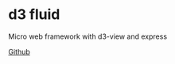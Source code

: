 <div class="jumbotron jumbotron-fluid">
  <div class="container text-center">
    <h1 class="display-4">d3 fluid</h1>
    <p class="lead">Micro web framework with d3-view and express</p>
    <p><a class="btn btn-outline-info btn-lg" role="button" aria-pressed="true"
        href="https://github.com/{{ github }}">Github</a>
    </p>
  </div>
</div>
